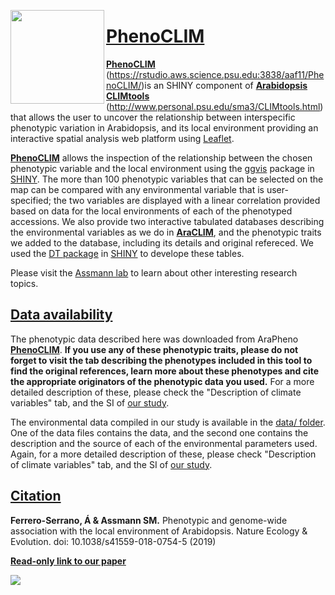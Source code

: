 [<img align="left" width="150" height="150" src="https://github.com/CLIMtools/PhenoCLIM/blob/master/www/picture2.png">](https://rstudio.aws.science.psu.edu:3838/aaf11/PhenoCLIM/ "PhenoCLIM")

# [PhenoCLIM](https://rstudio.aws.science.psu.edu:3838/aaf11/PhenoCLIM/ "PhenoCLIM")
[**PhenoCLIM**](https://rstudio.aws.science.psu.edu:3838/aaf11/PhenoCLIM/) (https://rstudio.aws.science.psu.edu:3838/aaf11/PhenoCLIM/)is an SHINY component of [**Arabidopsis CLIMtools**](http://www.personal.psu.edu/sma3/CLIMtools.html) (http://www.personal.psu.edu/sma3/CLIMtools.html) that allows the user to uncover the relationship between interspecific phenotypic variation in Arabidopsis, and its local environment providing an interactive spatial analysis web platform using [Leaflet](https://rstudio.github.io/leaflet/shiny.html).


[**PhenoCLIM**](https://rstudio.aws.science.psu.edu:3838/aaf11/PhenoCLIM/) allows the inspection of the relationship between the chosen phenotypic variable and the local environment using the [ggvis](https://ggvis.rstudio.com/interactivity.html) package in [SHINY](https://shiny.rstudio.com/). The more than 100 phenotypic variables that can be selected on the map can be compared with any environmental variable that is user-specified; the two variables are displayed with a linear correlation provided based on data for the local environments of each of the phenotyped accessions. We also provide two interactive tabulated databases describing the environmental variables as we do in [**AraCLIM**](https://rstudio.aws.science.psu.edu:3838/aaf11/AraCLIM/), and the phenotypic traits we added to the database, including its details and original refereced. We used the [DT package](https://rstudio.github.io/DT/) in [SHINY](https://shiny.rstudio.com/) to develope these tables.

Please visit the [Assmann lab](http://www.personal.psu.edu/sma3/) to learn about other interesting research topics.

## [Data availability](https://github.com/CLIMtools/PhenoCLIM/tree/master/data)
The phenotypic data described here was downloaded from AraPheno [**PhenoCLIM**](https://arapheno.1001genomes.org/). **If you use any of these phenotypic traits, please do not forget to visit the tab describing the phenotypes included in this tool to find the original references, learn more about these phenotypes and cite the appropriate originators of the phenotypic data you used.** For a more detailed description of these, please check the "Description of climate variables" tab, and the SI of [our study](https://www.nature.com/articles/s41559-018-0754-5).

The environmental data compiled in our study is available in the [data/ folder](https://github.com/CLIMtools/PhenoCLIM/tree/master/data). One of the data files contains the data, and the second one contains the description and the source of each of the environmental parameters used. Again, for a more detailed description of these, please check "Description of climate variables" tab, and the SI of [our study](https://www.nature.com/articles/s41559-018-0754-5).

## [Citation](https://www.nature.com/articles/s41559-018-0754-5)
**Ferrero-Serrano, Á & Assmann SM.** Phenotypic and genome-wide association with the local environment of Arabidopsis. Nature Ecology & Evolution. doi: 10.1038/s41559-018-0754-5 (2019)


[**Read-only link to our paper**](https://www.nature.com/articles/s41559-018-0754-5.epdf?author_access_token=-XAHfjk0t-xpfiAKsAyGWtRgN0jAjWel9jnR3ZoTv0MbnmJteG8gNCxdeNQO1H4w_SmcB99HlQmvk-xORaUBXHbhOHQJv3G6r40i4WmSFedhvQDmjJodK4yv2BRfG7uowtsRL1Za0vHy8o3wpxL4Jw%3D%3D)

[<img align="left" src="https://github.com/CLIMtools/PhenoCLIM/blob/master/Screen Shot.png">](https://rstudio.aws.science.psu.edu:3838/aaf11/PhenoCLIM/ "PhenoCLIM")
